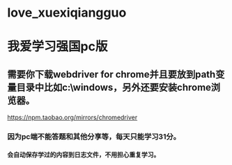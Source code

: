# love_xuexiqiangguo
# 我爱学习强国pc版
## 需要你下载webdriver for chrome并且要放到path变量目录中比如c:\windows，另外还要安装chrome浏览器。
https://npm.taobao.org/mirrors/chromedriver
### 因为pc端不能答题和其他分享等，每天只能学习31分。
#### 会自动保存学过的内容到日志文件，不用担心重复学习。
